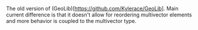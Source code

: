 
The old version of (GeoLib)[https://github.com/Kylerace/GeoLib]. Main current difference is that it doesn't allow for reordering multivector elements and more behavior is coupled to the multivector type.